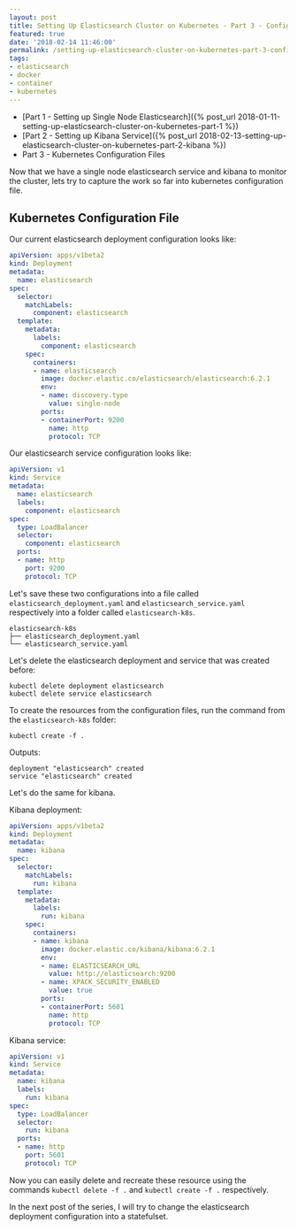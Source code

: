 ```yaml
---
layout: post
title: Setting Up Elasticsearch Cluster on Kubernetes - Part 3 - Configuration File
featured: true
date: '2018-02-14 11:46:00'
permalink: /setting-up-elasticsearch-cluster-on-kubernetes-part-3-config-file/
tags:
- elasticsearch
- docker
- container
- kubernetes
---
```


- [Part 1 - Setting up Single Node Elasticsearch]({% post_url 2018-01-11-setting-up-elasticsearch-cluster-on-kubernetes-part-1 %})
- [Part 2 - Setting up Kibana Service]({% post_url 2018-02-13-setting-up-elasticsearch-cluster-on-kubernetes-part-2-kibana %})
- Part 3 - Kubernetes Configuration Files

Now that we have a single node elasticsearch service and kibana to monitor the cluster, lets try to capture the work so far into kubernetes configuration file.

## Kubernetes Configuration File

Our current elasticsearch deployment configuration looks like:

```yaml
apiVersion: apps/v1beta2
kind: Deployment
metadata:
  name: elasticsearch
spec:
  selector:
    matchLabels:
      component: elasticsearch
  template:
    metadata:
      labels:
        component: elasticsearch
    spec:
      containers:
      - name: elasticsearch
        image: docker.elastic.co/elasticsearch/elasticsearch:6.2.1
        env:
        - name: discovery.type
          value: single-node
        ports:
        - containerPort: 9200
          name: http
          protocol: TCP
```
Our elasticsearch service configuration looks like:
```yaml
apiVersion: v1
kind: Service
metadata:
  name: elasticsearch
  labels:
    component: elasticsearch
spec:
  type: LoadBalancer
  selector:
    component: elasticsearch
  ports:
  - name: http
    port: 9200
    protocol: TCP
```

Let's save these two configurations into a file called `elasticsearch_deployment.yaml` and `elasticsearch_service.yaml` respectively into a folder called `elasticsearch-k8s`.

```
elasticsearch-k8s
├── elasticsearch_deployment.yaml
└── elasticsearch_service.yaml
```

Let's delete the elasticsearch deployment and service that was created before:
```Shell
kubectl delete deployment elasticsearch
kubectl delete service elasticsearch
```

To create the resources from the configuration files, run the command from the `elasticsearch-k8s` folder:
```Shell
kubectl create -f .
```
Outputs:
```
deployment "elasticsearch" created
service "elasticsearch" created
```

Let's do the same for kibana.

Kibana deployment:
```yaml
apiVersion: apps/v1beta2
kind: Deployment
metadata:
  name: kibana
spec:
  selector:
    matchLabels:
      run: kibana
  template:
    metadata:
      labels:
        run: kibana
    spec:
      containers:
      - name: kibana
        image: docker.elastic.co/kibana/kibana:6.2.1
        env:
        - name: ELASTICSEARCH_URL
          value: http://elasticsearch:9200
        - name: XPACK_SECURITY_ENABLED
          value: true
        ports:
        - containerPort: 5601
          name: http
          protocol: TCP
```

Kibana service:
```yaml
apiVersion: v1
kind: Service
metadata:
  name: kibana
  labels:
    run: kibana
spec:
  type: LoadBalancer
  selector:
    run: kibana
  ports:
  - name: http
    port: 5601
    protocol: TCP
```

Now you can easily delete and recreate these resource using the commands `kubectl delete -f .` and `kubectl create -f .` respectively. 

In the next post of the series, I will try to change the elasticsearch deployment configuration into a statefulset.